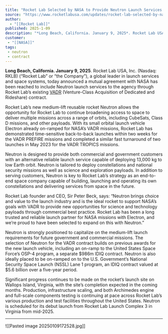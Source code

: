 ```yaml
---
title: "Rocket Lab Selected by NASA to Provide Neutron Launch Services Under VADR Launch Contract | Rocket Lab"
source: "https://www.rocketlabusa.com/updates/rocket-lab-selected-by-nasa-to-provide-neutron-launch-services-under-vadr-launch-contract/"
author:
  - "[[Rocket Lab]]"
published: 2025-1-09
description: "*Long Beach, California. January 9, 2025*. Rocket Lab USA, Inc. (Nasdaq: RKLB) (“Rocket Lab” or “the Company”), a global leader in launch services and space systems, today announced a mutual agreement with NASA has been reached to include Neutron launch services to the agency through Rocket Lab’s existing VADR (Venture-Class Acquisition of Dedicated and Rideshare) contract."
customer:
 - "[[NASA]]"
tags:
 - neutron
 - contract
---
```

**Long Beach, California. January 9, 2025**. Rocket Lab USA, Inc. (Nasdaq: RKLB) (“Rocket Lab” or “the Company”), a global leader in launch services and space systems, today announced a mutual agreement with NASA has been reached to include Neutron launch services to the agency through Rocket Lab’s existing [VADR](https://www.nasa.gov/vadr-venture-class-acquisition-of-dedicated-and-rideshare-launch-services/) (Venture-Class Acquisition of Dedicated and Rideshare) contract.

Rocket Lab’s new medium-lift reusable rocket Neutron allows the opportunity for Rocket Lab to continue broadening access to space to deliver multiple missions across a range of orbits, including CubeSats, Class D missions, and other payloads. With its small orbital launch vehicle Electron already on-ramped for NASA’s VADR missions, Rocket Lab has demonstrated time-sensitive back-to-back launches within two weeks for the VADR PREFIRE missions and completed a similar fast turnaround of two launches in May 2023 for the VADR TROPICS missions.

Neutron is designed to provide both commercial and government customers with an alternative reliable launch service capable of deploying 13,000 kg to low Earth orbit. Neutron is tailored to deploy constellations and national security missions as well as science and exploration payloads. In addition to serving customers, Neutron is key to Rocket Lab’s strategy as an end-to-end space company capable of building, launching and operating its own constellations and delivering services from space in the future.

Rocket Lab founder and CEO, Sir Peter Beck, says: “Neutron brings choice and value to the launch industry and is the ideal rocket to support NASA’s goals with VADR to provide new opportunities for science and technology payloads through commercial best practice. Rocket Lab has been a long trusted and reliable launch partner for NASA missions with Electron, and we’re proud to have been selected to expand on this with Neutron.”

Neutron is strongly positioned to capitalize on the medium-lift launch requirements for future government and commercial missions. The selection of Neutron for the VADR contract builds on previous awards for the new launch vehicle, including an on-ramp to the United States Space Force’s OSP-4 program, a separate $986m IDIQ contract. Neutron is also ideally placed to be on-ramped on to the U.S. Government’s National Security Space Launch (NSSL) Lane 1 program, an IDIQ contract valued at $5.6 billion over a five-year period.

Significant progress continues to be made on the rocket’s launch site on Wallops Island, Virginia, with the site’s completion expected in the coming months. Production, infrastructure scaling, and both Archimedes engine and full-scale components testing is continuing at pace across Rocket Lab’s various production and test facilities throughout the United States. Neutron is scheduled for its debut launch from Rocket Lab Launch Complex 3 in Virginia from mid-2025.

---

![[Pasted image 20250109172528.jpg]]